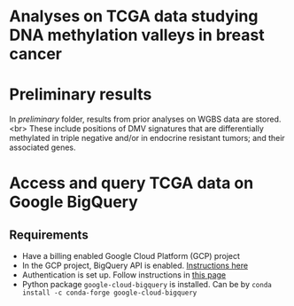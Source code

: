 # Analyses on TCGA data studying DNA methylation valleys in breast cancer

# Preliminary results
In *preliminary* folder, results from prior analyses on WGBS data are stored. <br\>
These include positions of DMV signatures that are differentially methylated in triple negative and/or in endocrine resistant tumors; and their associated genes.

# Access and query TCGA data on Google BigQuery
## Requirements
- Have a billing enabled Google Cloud Platform (GCP) project
- In the GCP project, BigQuery API is enabled. [Instructions here](https://console.cloud.google.com/flows/enableapi?apiid=bigquery&_ga=2.28176190.-302260015.1553500890)
- Authentication is set up. Follow instructions in [this page](https://cloud.google.com/bigquery/docs/quickstarts/quickstart-client-libraries#client-libraries-install-python)
- Python package `google-cloud-bigquery` is installed. Can be by `conda install -c conda-forge google-cloud-bigquery`
